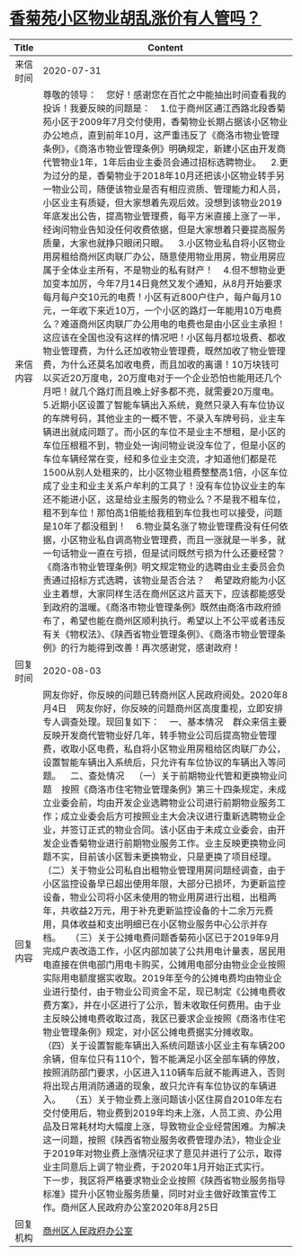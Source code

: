 # <a href="http://www.shangluo.gov.cn/zmhd/ldxxxx.jsp?urltype=leadermail.LeaderMailContentUrl&wbtreeid=1112&leadermailid=6268">香菊苑小区物业胡乱涨价有人管吗？</a>
|Title|Content|
|:---:|---|
|来信时间|2020-07-31|
|来信内容|尊敬的领导：    您好！感谢您在百忙之中能抽出时间查看我的投诉！我要反映的问题是：    1.位于商州区通江西路北段香菊苑小区于2009年7月交付使用，香菊物业长期占据该小区物业办公地点，直到前年10月，这严重违反了《商洛市物业管理条例》，《商洛市物业管理条例》明确规定，新建小区由开发商代管物业1年，1年后由业主委员会通过招标选聘物业。    2.更为过分的是，香菊物业于2018年10月还把该小区物业转手另一物业公司，随便该物业是否有相应资质、管理能力和人员，小区业主有质疑，但大家想着先观后效。没想到该物业2019年底发出公告，提高物业管理费，每平方米直接上涨了一半，经询问物业告知没任何收费依据，但是大家想着只要提高服务质量，大家也就挣只眼闭只眼。    3.小区物业私自将小区物业用房租给商州区肉联厂办公，随意使用物业用房，物业用房应属于全体业主所有，不是物业的私有财产！    4.但不想物业更加变本加厉，今年7月14日竟然又发个通知，从8月开始要求每月每户交10元的电费！小区有近800户住户，每户每月10元，一年收下来近10万，一个小区的路灯一年能用10万电费么？难道商州区肉联厂办公用电的电费也是由小区业主承担！这应该在全国也没有这样的情况吧！小区每月都垃圾费、都收物业管理费，为什么还加收物业管理费，既然加收了物业管理费，为什么还莫名加收电费，而且加收的离谱！10万块钱可以买近20万度电，20万度电对于一个企业恐怕也能用还几个月吧！就几个路灯而且晚上好多都不亮，就需要20万度电。    5.近期小区设置了智能车辆出入系统，竟然只录入有车位协议的车牌号码，其他业主的一概不管，不录入车牌号码，业主车辆进出就成问题了。而小区的车位不是业主不想租，是小区的车位压根租不到，物业处一询问物业说没车位了，但是小区的车位车辆经常在变，经和多位业主交流，才知道他们都是花1500从别人处租来的，比小区物业租费整整高1倍，小区车位成了业主和业主关系户牟利的工具了！没有车位协议业主的车还不能进小区，这是给业主服务的物业么？不是我不租车位，租不到车位！那怕高1倍能给我租到车位我也可以接受，问题是10年了都没租到！    6.物业莫名涨了物业管理费没有任何依据，小区物业私自调高物业管理费，而且一涨就是一半多，就一句话物业一直在亏损，但是试问既然亏损为什么还要经营？《商洛市物业管理条例》明文规定物业的选聘由业主委员会负责通过招标方式选聘，该物业是否合法？    希望政府能为小区业主着想，大家同样生活在商州区这片蓝天下，应该都能感受到政府的温暖。《商洛市物业管理条例》既然由商洛市政府颁布了，希望也能在商州区顺利执行。希望以上不公平或者违反有关《物权法》、《陕西省物业管理条例》、《商洛市物业管理条例》的行为能得到改善！再次感谢党，感谢政府！|
|回复时间|2020-08-03|
|回复内容|网友你好，你反映的问题已转商州区人民政府阅处。2020年8月4日    网友你好，你反映的问题商州区高度重视，立即安排专人调查处理。现回复如下：    一、基本情况    群众来信主要反映开发商代管物业好几年，转手物业公司后提高物业管理费，收取小区电费，私自将小区物业用房租给区肉联厂办公，设置智能车辆出入系统后，只允许有车位协议的车辆出入等问题。    二、查处情况    （一）关于前期物业代管和更换物业问题    按照《商洛市住宅物业管理条例》第三十四条规定，未成立业委会前，均由开发企业选聘物业公司进行前期物业服务工作；成立业委会后方可按照业主大会决议进行重新选聘物业企业，并签订正式的物业合同。该小区由于未成立业委会，由开发企业香菊物业进行前期物业服务工作。业主反映更换物业问题不实，目前该小区暂未更换物业，只是更换了项目经理。    （二）关于物业公司私自出租物业管理用房问题经调查，由于小区监控设备早已超出使用年限，大部分已损坏，为更新监控设备，物业公司将小区未使用的物业用房进行出租，出租两年，共收益2万元，用于补充更新监控设备的十二余万元费用，具体收益和支出明细已在小区物业服务中心公示并存档。    （三）关于公摊电费问题香菊苑小区已于2019年9月完成户表改造工作，小区内部加装了公共用电计量表，居民用电直接在供电部门用电卡购买，公摊用电部分由物业企业按照实际用电额度据实收取。2019年至今的公摊电费均由物业企业进行垫付，由于物业公司资金不足，现已制定《公摊电费收费方案》，并在小区进行了公示，暂未收取任何费用。由于业主反映公摊电费收取过高，我区已要求企业按照《商洛市住宅物业管理条例》规定，对小区公摊电费据实分摊收取。    （四）关于设置智能车辆出入系统问题该小区业主有车辆200余辆，但车位只有110个，暂不能满足小区全部车辆的停放，按照消防部门要求，小区进入110辆车后就不能再进入，否则将出现占用消防通道的现象，故只允许有车位协议的车辆进入。    （五）关于物业费上涨问题该小区住房自2010年左右交付使用后，物业费到2019年均未上涨，人员工资、办公用品及日常耗材均大幅度上涨，导致物业企业经营困难。为解决这一问题，按照《陕西省物业服务收费管理办法》，物业企业于2019年对物业费上涨情况征求了意见并进行了公示，取得业主同意后上调了物业费，于2020年1月开始正式实行。    下一步，我区将严格要求物业企业按照《陕西省物业服务指导标准》提升小区物业服务质量，同时对业主做好政策宣传工作。商州区人民政府办公室2020年8月25日|
|回复机构|<a href="../../categories/agencies/商州区人民政府办公室.md">商州区人民政府办公室</a>|
